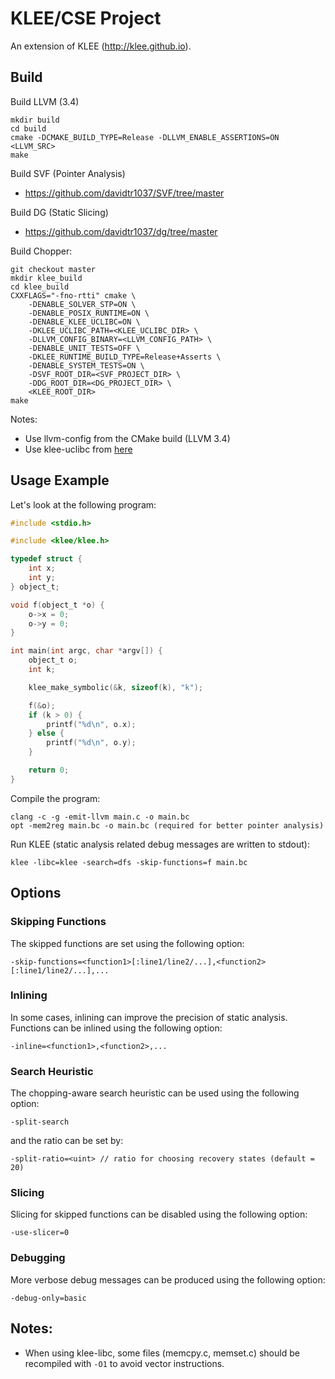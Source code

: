 KLEE/CSE Project
=============================
An extension of KLEE (http://klee.github.io).

## Build
Build LLVM (3.4)
```
mkdir build
cd build
cmake -DCMAKE_BUILD_TYPE=Release -DLLVM_ENABLE_ASSERTIONS=ON <LLVM_SRC>
make
```
Build SVF (Pointer Analysis)
* https://github.com/davidtr1037/SVF/tree/master

Build DG (Static Slicing)
* https://github.com/davidtr1037/dg/tree/master

Build Chopper:
```
git checkout master
mkdir klee_build
cd klee_build
CXXFLAGS="-fno-rtti" cmake \
    -DENABLE_SOLVER_STP=ON \
    -DENABLE_POSIX_RUNTIME=ON \
    -DENABLE_KLEE_UCLIBC=ON \
    -DKLEE_UCLIBC_PATH=<KLEE_UCLIBC_DIR> \
    -DLLVM_CONFIG_BINARY=<LLVM_CONFIG_PATH> \
    -DENABLE_UNIT_TESTS=OFF \
    -DKLEE_RUNTIME_BUILD_TYPE=Release+Asserts \
    -DENABLE_SYSTEM_TESTS=ON \
    -DSVF_ROOT_DIR=<SVF_PROJECT_DIR> \
    -DDG_ROOT_DIR=<DG_PROJECT_DIR> \
    <KLEE_ROOT_DIR>
make
```

Notes:
* Use llvm-config from the CMake build (LLVM 3.4)
* Use klee-uclibc from [here](https://github.com/davidtr1037/klee-uclibc)

## Usage Example
Let's look at the following program:
```C
#include <stdio.h>

#include <klee/klee.h>

typedef struct {
    int x;
    int y;
} object_t;

void f(object_t *o) {
    o->x = 0;
    o->y = 0;
}

int main(int argc, char *argv[]) {
    object_t o;
    int k;

    klee_make_symbolic(&k, sizeof(k), "k");

    f(&o);
    if (k > 0) {
        printf("%d\n", o.x);
    } else {
        printf("%d\n", o.y);
    }

    return 0;
}
```

Compile the program:
```
clang -c -g -emit-llvm main.c -o main.bc
opt -mem2reg main.bc -o main.bc (required for better pointer analysis)
```

Run KLEE (static analysis related debug messages are written to stdout):
```
klee -libc=klee -search=dfs -skip-functions=f main.bc
```

## Options
### Skipping Functions
The skipped functions are set using the following option:
```
-skip-functions=<function1>[:line1/line2/...],<function2>[:line1/line2/...],...
```
### Inlining
In some cases, inlining can improve the precision of static analysis.
Functions can be inlined using the following option:
```
-inline=<function1>,<function2>,...
```
### Search Heuristic
The chopping-aware search heuristic can be used using the following option:
```
-split-search
```
and the ratio can be set by:
```
-split-ratio=<uint> // ratio for choosing recovery states (default = 20)
```
### Slicing
Slicing for skipped functions can be disabled using the following option:
```
-use-slicer=0
```
### Debugging
More verbose debug messages can be produced using the following option:
```
-debug-only=basic
```

## Notes:
* When using klee-libc, some files (memcpy.c, memset.c) should be recompiled with `-O1` to avoid vector instructions.
